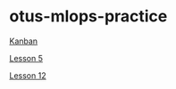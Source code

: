 # otus-mlops-practice

[Kanban](https://github.com/users/mikhail-fedotovsky/projects/1)

[Lesson 5](./Lesson%205/practice.md)

[Lesson 12](./Lesson%2012/README.md)
